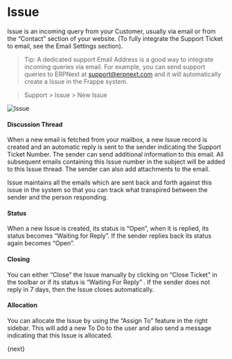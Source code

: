 <!-- add-breadcrumbs -->
# Issue

Issue is an incoming query from your Customer, usually via email or
from the “Contact” section of your website. (To fully integrate the Support
Ticket to email, see the Email Settings section).

> Tip: A dedicated support Email Address is a good way to integrate incoming
queries via email. For example, you can send support queries to ERPNext at
support@erpnext.com and it will automatically create a Issue in the
Frappe system.



> Support > Issue > New Issue

<img class="screenshot" alt="Issue" src="{{docs_base_url}}/assets/img/support/issue.png">

#### Discussion Thread

When a new email is fetched from your mailbox, a new Issue record is
created and an automatic reply is sent to the sender indicating the Support
Ticket Number. The sender can send additional information to this email. All
subsequent emails containing this Issue number in the subject will be
added to this Issue thread. The sender can also add attachments to
the email.

Issue maintains all the emails which are sent back and forth against
this issue in the system so that you can track what transpired between the
sender and the person responding.

#### Status

When a new Issue is created, its status is “Open”, when it is
replied, its status becomes “Waiting for Reply”. If the sender replies back
its status again becomes “Open”.

#### Closing

You can either “Close” the Issue manually by clicking on “Close
Ticket” in the toolbar or if its status is “Waiting For Reply” . If the sender
does not reply in 7 days, then the Issue closes automatically.

#### Allocation

You can allocate the Issue by using the “Assign To” feature in the
right sidebar. This will add a new To Do to the user and also send a message
indicating that this Issue is allocated.

{next}
